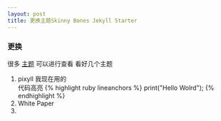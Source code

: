 ```yaml
---
layout: post
title: 更换主题Skinny Bones Jekyll Starter
---
```

### 更换
很多 [主题](https://github.com/jekyll/jekyll/wiki/themes) 可以进行查看
看好几个主题
1. pixyll 我现在用的  
代码高亮
{% highlight ruby lineanchors %}
print("Hello Wolrd");
{% endhighlight %}
2. White Paper
3. 



